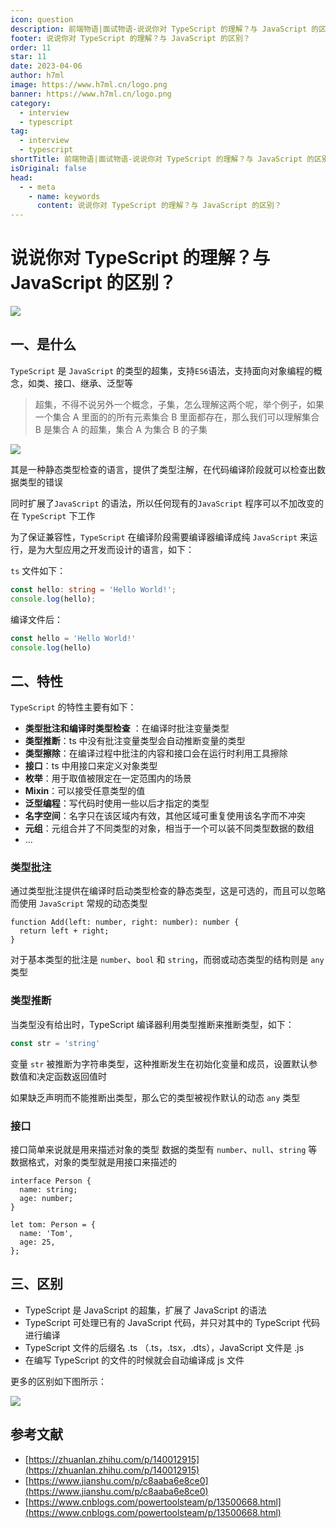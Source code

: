 ```yaml
---
icon: question
description: 前端物语|面试物语-说说你对 TypeScript 的理解？与 JavaScript 的区别？
footer: 说说你对 TypeScript 的理解？与 JavaScript 的区别？
order: 11
star: 11
date: 2023-04-06
author: h7ml
image: https://www.h7ml.cn/logo.png
banner: https://www.h7ml.cn/logo.png
category:
  - interview
  - typescript
tag:
  - interview
  - typescript
shortTitle: 前端物语|面试物语-说说你对 TypeScript 的理解？与 JavaScript 的区别？
isOriginal: false
head:
  - - meta
    - name: keywords
      content: 说说你对 TypeScript 的理解？与 JavaScript 的区别？
---
```


# 说说你对 TypeScript 的理解？与 JavaScript 的区别？

![](https://static.h7ml.cn/vitepress/assets/images/interview/58cd3580-0950-11ec-8e64-91fdec0f05a1.png)

## 一、是什么

`TypeScript` 是 `JavaScript` 的类型的超集，支持`ES6`语法，支持面向对象编程的概念，如类、接口、继承、泛型等

> 超集，不得不说另外一个概念，子集，怎么理解这两个呢，举个例子，如果一个集合 A 里面的的所有元素集合 B 里面都存在，那么我们可以理解集合 B 是集合 A 的超集，集合 A 为集合 B 的子集

![](https://static.h7ml.cn/vitepress/assets/images/interview/61c2c1f0-0950-11ec-a752-75723a64e8f5.png)

其是一种静态类型检查的语言，提供了类型注解，在代码编译阶段就可以检查出数据类型的错误

同时扩展了`JavaScript` 的语法，所以任何现有的`JavaScript` 程序可以不加改变的在 `TypeScript` 下工作

为了保证兼容性，`TypeScript` 在编译阶段需要编译器编译成纯 `JavaScript` 来运行，是为大型应用之开发而设计的语言，如下：

`ts` 文件如下：

```ts
const hello: string = 'Hello World!';
console.log(hello);
```

编译文件后：

```js
const hello = 'Hello World!'
console.log(hello)
```

## 二、特性

`TypeScript` 的特性主要有如下：

- **类型批注和编译时类型检查** ：在编译时批注变量类型
- **类型推断**：ts 中没有批注变量类型会自动推断变量的类型
- **类型擦除**：在编译过程中批注的内容和接口会在运行时利用工具擦除
- **接口**：ts 中用接口来定义对象类型
- **枚举**：用于取值被限定在一定范围内的场景
- **Mixin**：可以接受任意类型的值
- **泛型编程**：写代码时使用一些以后才指定的类型
- **名字空间**：名字只在该区域内有效，其他区域可重复使用该名字而不冲突
- **元组**：元组合并了不同类型的对象，相当于一个可以装不同类型数据的数组
- ...

### 类型批注

通过类型批注提供在编译时启动类型检查的静态类型，这是可选的，而且可以忽略而使用 `JavaScript` 常规的动态类型

```tsx
function Add(left: number, right: number): number {
  return left + right;
}
```

对于基本类型的批注是 `number`、`bool` 和 `string`，而弱或动态类型的结构则是 `any` 类型

### 类型推断

当类型没有给出时，TypeScript 编译器利用类型推断来推断类型，如下：

```ts
const str = 'string'
```

变量 `str` 被推断为字符串类型，这种推断发生在初始化变量和成员，设置默认参数值和决定函数返回值时

如果缺乏声明而不能推断出类型，那么它的类型被视作默认的动态 `any` 类型

### 接口

接口简单来说就是用来描述对象的类型 数据的类型有 `number`、`null`、`string` 等数据格式，对象的类型就是用接口来描述的

```tsx
interface Person {
  name: string;
  age: number;
}

let tom: Person = {
  name: 'Tom',
  age: 25,
};
```

## 三、区别

- TypeScript 是 JavaScript 的超集，扩展了 JavaScript 的语法
- TypeScript 可处理已有的 JavaScript 代码，并只对其中的 TypeScript 代码进行编译
- TypeScript 文件的后缀名 .ts （.ts，.tsx，.dts），JavaScript 文件是 .js
- 在编写 TypeScript 的文件的时候就会自动编译成 js 文件

更多的区别如下图所示：

![](https://static.h7ml.cn/vitepress/assets/images/interview/6b544040-0950-11ec-8e64-91fdec0f05a1.png)

## 参考文献

- [https://zhuanlan.zhihu.com/p/140012915](https://zhuanlan.zhihu.com/p/140012915)
- [https://www.jianshu.com/p/c8aaba6e8ce0](https://www.jianshu.com/p/c8aaba6e8ce0)
- [https://www.cnblogs.com/powertoolsteam/p/13500668.html](https://www.cnblogs.com/powertoolsteam/p/13500668.html)
